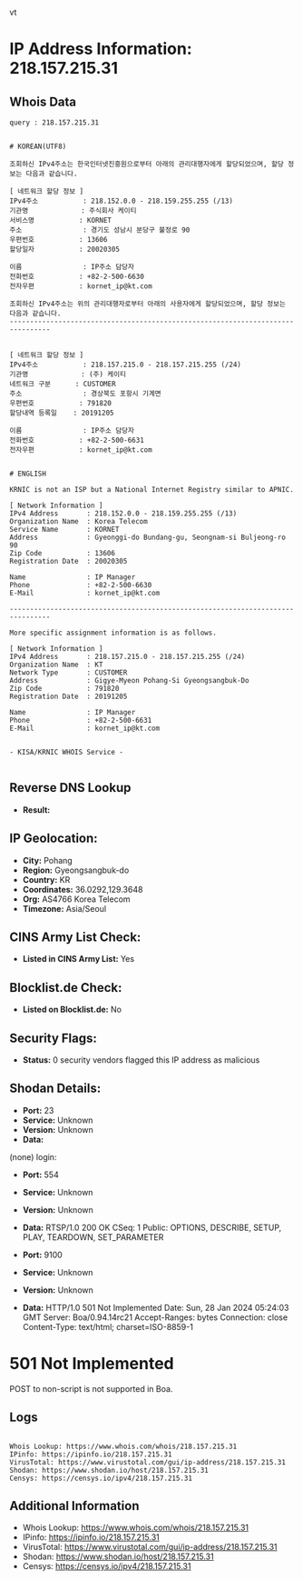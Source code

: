vt
# IP Address Information: 218.157.215.31

## Whois Data
```
query : 218.157.215.31


# KOREAN(UTF8)

조회하신 IPv4주소는 한국인터넷진흥원으로부터 아래의 관리대행자에게 할당되었으며, 할당 정보는 다음과 같습니다.

[ 네트워크 할당 정보 ]
IPv4주소           : 218.152.0.0 - 218.159.255.255 (/13)
기관명             : 주식회사 케이티
서비스명           : KORNET
주소               : 경기도 성남시 분당구 불정로 90
우편번호           : 13606
할당일자           : 20020305

이름               : IP주소 담당자
전화번호           : +82-2-500-6630
전자우편           : kornet_ip@kt.com

조회하신 IPv4주소는 위의 관리대행자로부터 아래의 사용자에게 할당되었으며, 할당 정보는 다음과 같습니다.
--------------------------------------------------------------------------------


[ 네트워크 할당 정보 ]
IPv4주소           : 218.157.215.0 - 218.157.215.255 (/24)
기관명             : (주) 케이티
네트워크 구분      : CUSTOMER
주소               : 경상북도 포항시 기계면
우편번호           : 791820
할당내역 등록일    : 20191205

이름               : IP주소 담당자
전화번호           : +82-2-500-6631
전자우편           : kornet_ip@kt.com


# ENGLISH

KRNIC is not an ISP but a National Internet Registry similar to APNIC.

[ Network Information ]
IPv4 Address       : 218.152.0.0 - 218.159.255.255 (/13)
Organization Name  : Korea Telecom
Service Name       : KORNET
Address            : Gyeonggi-do Bundang-gu, Seongnam-si Buljeong-ro 90
Zip Code           : 13606
Registration Date  : 20020305

Name               : IP Manager
Phone              : +82-2-500-6630
E-Mail             : kornet_ip@kt.com

--------------------------------------------------------------------------------

More specific assignment information is as follows.

[ Network Information ]
IPv4 Address       : 218.157.215.0 - 218.157.215.255 (/24)
Organization Name  : KT
Network Type       : CUSTOMER
Address            : Gigye-Myeon Pohang-Si Gyeongsangbuk-Do
Zip Code           : 791820
Registration Date  : 20191205

Name               : IP Manager
Phone              : +82-2-500-6631
E-Mail             : kornet_ip@kt.com


- KISA/KRNIC WHOIS Service -


```
## Reverse DNS Lookup
- **Result:** 

## IP Geolocation:
- **City:** Pohang
- **Region:** Gyeongsangbuk-do
- **Country:** KR
- **Coordinates:** 36.0292,129.3648
- **Org:** AS4766 Korea Telecom
- **Timezone:** Asia/Seoul

## CINS Army List Check:
- **Listed in CINS Army List:** 
Yes

## Blocklist.de Check:
- **Listed on Blocklist.de:** 
No

## Security Flags:
- **Status:** 0 security vendors flagged this IP address as malicious

## Shodan Details:
- **Port:** 23
- **Service:** Unknown
- **Version:** Unknown
- **Data:** 
(none) login: 

- **Port:** 554
- **Service:** Unknown
- **Version:** Unknown
- **Data:** RTSP/1.0 200 OK
CSeq: 1
Public: OPTIONS, DESCRIBE, SETUP, PLAY, TEARDOWN, SET_PARAMETER



- **Port:** 9100
- **Service:** Unknown
- **Version:** Unknown
- **Data:** HTTP/1.0 501 Not Implemented
Date: Sun, 28 Jan 2024 05:24:03 GMT
Server: Boa/0.94.14rc21
Accept-Ranges: bytes
Connection: close
Content-Type: text/html; charset=ISO-8859-1

<HTML><HEAD><TITLE>501 Not Implemented</TITLE></HEAD>
<BODY><H1>501 Not Implemented</H1>
POST to non-script is not supported in Boa.
</BODY></HTML>


## Logs
```

Whois Lookup: https://www.whois.com/whois/218.157.215.31
IPinfo: https://ipinfo.io/218.157.215.31
VirusTotal: https://www.virustotal.com/gui/ip-address/218.157.215.31
Shodan: https://www.shodan.io/host/218.157.215.31
Censys: https://censys.io/ipv4/218.157.215.31

```
## Additional Information
- Whois Lookup: https://www.whois.com/whois/218.157.215.31
- IPinfo: https://ipinfo.io/218.157.215.31
- VirusTotal: https://www.virustotal.com/gui/ip-address/218.157.215.31
- Shodan: https://www.shodan.io/host/218.157.215.31
- Censys: https://censys.io/ipv4/218.157.215.31


